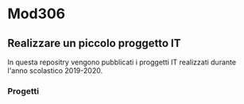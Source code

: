 # Mod306
## Realizzare un piccolo proggetto IT
In questa repositry vengono pubblicati i proggetti IT realizzati durante l'anno scolastico 2019-2020.
### Progetti

